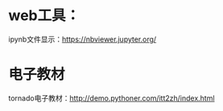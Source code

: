 # web工具：

ipynb文件显示：https://nbviewer.jupyter.org/

# 电子教材

tornado电子教材：http://demo.pythoner.com/itt2zh/index.html
